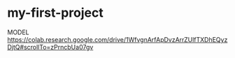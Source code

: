 # my-first-project
MODEL
https://colab.research.google.com/drive/1WfvgnArfApDvzArrZUlfTXDhEQyzDjtQ#scrollTo=zPrncbUa07gv
